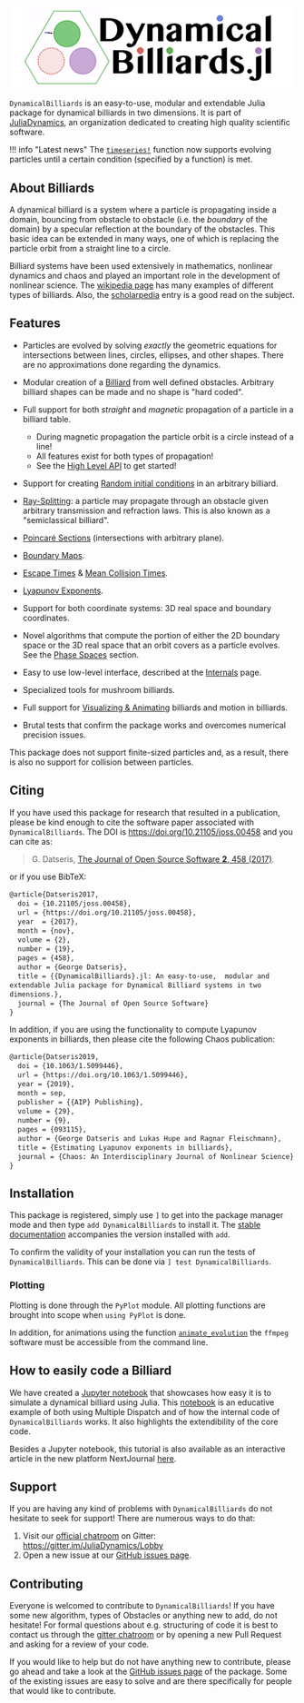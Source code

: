 ![DynamicalBilliards v3.0 Logo: The Julia billiard](https://github.com/JuliaDynamics/JuliaDynamics/blob/master/videos/billiards/DynamicalBilliards_logo_animated.gif?raw=true)

`DynamicalBilliards` is an easy-to-use, modular and extendable Julia package for
dynamical billiards in two dimensions.
It is part of [JuliaDynamics](https://juliadynamics.github.io/JuliaDynamics/), an organization dedicated to creating high quality scientific software.

!!! info "Latest news"
    The [`timeseries!`](@ref) function now supports evolving particles until a certain condition (specified by a function) is met.

## About Billiards

A dynamical billiard is a system where a particle is propagating inside a domain,
bouncing from obstacle to obstacle (i.e. the *boundary* of the domain) by a specular reflection at the boundary of the obstacles. This basic idea can be extended in many ways, one of which is replacing the particle orbit from a straight line to a circle.

Billiard systems have been used extensively in mathematics, nonlinear dynamics and chaos and played an important role in the development of nonlinear science.
The [wikipedia page](https://en.wikipedia.org/wiki/Dynamical_billiards) has many examples of different types of billiards. Also, the [scholarpedia](http://www.scholarpedia.org/article/Dynamical_billiards) entry is a good read on the subject.

## Features

* Particles are evolved by solving *exactly* the geometric equations for intersections between lines, circles, ellipses, and other shapes. There are no approximations done regarding the dynamics.
* Modular creation of a [Billiard](@ref) from well defined obstacles. Arbitrary billiard shapes can be made and no shape is "hard coded".
* Full support for both *straight*  and *magnetic* propagation of a particle in a billiard table.
  * During magnetic propagation the particle orbit is a circle instead of a line!
  * All features exist for both types of propagation!
  * See the [High Level API](@ref) to get started!

* Support for creating [Random initial conditions](@ref) in an arbitrary billiard.
* [Ray-Splitting](@ref): a particle may propagate
  through an obstacle given arbitrary transmission and refraction
  laws. This is also known as a "semiclassical billiard".
* [Poincaré Sections](@ref) (intersections with arbitrary plane).
* [Boundary Maps](@ref).
* [Escape Times](@ref) & [Mean Collision Times](@ref).
* [Lyapunov Exponents](@ref).
* Support for both coordinate systems: 3D real space and boundary coordinates.
* Novel algorithms that compute the portion of either the 2D boundary space or the 3D real space that an orbit covers as a particle evolves. See the [Phase Spaces](@ref) section.
* Easy to use low-level interface, described at the [Internals](@ref) page.
* Specialized tools for mushroom billiards.
* Full support for [Visualizing & Animating](@ref) billiards and motion in billiards.
* Brutal tests that confirm the package works and overcomes numerical precision issues.

This package does not support finite-sized particles and, as a result, there is also no support for collision between particles.

## Citing
If you have used this package for research that resulted in a publication, please be
kind enough to cite the software paper associated with `DynamicalBilliards`.
The DOI is
https://doi.org/10.21105/joss.00458 and you can cite as:

>G. Datseris, [The Journal of Open Source Software **2**, 458
(2017)](https://doi.org/10.21105/joss.00458).

or if you use BibTeX:
```
@article{Datseris2017,
  doi = {10.21105/joss.00458},
  url = {https://doi.org/10.21105/joss.00458},
  year  = {2017},
  month = {nov},
  volume = {2},
  number = {19},
  pages = {458},
  author = {George Datseris},
  title = {{DynamicalBilliards}.jl: An easy-to-use,  modular and extendable Julia package for Dynamical Billiard systems in two dimensions.},
  journal = {The Journal of Open Source Software}
}
```

In addition, if you are using the functionality to compute Lyapunov exponents
in billiards, then please cite the following Chaos publication:
```
@article{Datseris2019,
  doi = {10.1063/1.5099446},
  url = {https://doi.org/10.1063/1.5099446},
  year = {2019},
  month = sep,
  publisher = {{AIP} Publishing},
  volume = {29},
  number = {9},
  pages = {093115},
  author = {George Datseris and Lukas Hupe and Ragnar Fleischmann},
  title = {Estimating Lyapunov exponents in billiards},
  journal = {Chaos: An Interdisciplinary Journal of Nonlinear Science}
}
```



## Installation

This package is registered, simply use `]` to get into the package manager mode and then type `add DynamicalBilliards` to install it.
The [stable documentation](https://juliadynamics.github.io/DynamicalBilliards.jl/stable/) accompanies the version installed with `add`.

To confirm the validity of your installation you can run the tests of `DynamicalBilliards`. This can be done via `] test DynamicalBilliards`.

### Plotting
Plotting is done through the `PyPlot` module. All plotting functions are brought into scope when `using PyPlot` is done.

In addition, for animations using the function [`animate_evolution`](@ref) the
`ffmpeg` software must be accessible from the command line.



## How to easily code a Billiard

We have created a [Jupyter notebook](https://nbviewer.jupyter.org/github/JuliaDynamics/JuliaDynamics/blob/master/tutorials/Billiards%20Example/billiards_example.ipynb) that showcases how easy it is to simulate a dynamical billiard using Julia. This [notebook](https://nbviewer.jupyter.org/github/JuliaDynamics/JuliaDynamics/blob/master/tutorials/Billiards%20Example/billiards_example.ipynb) is an educative example of both using Multiple Dispatch and of how the internal code of `DynamicalBilliards` works. It also highlights the extendibility of the core code.

Besides a Jupyter notebook, this tutorial is also available as an interactive article in the new platform NextJournal [here](https://nextjournal.com/julia/billiard).




## Support
If you are having any kind of problems with `DynamicalBilliards` do not hesitate to seek for support! There are numerous ways to do that:

1. Visit our [official chatroom](https://gitter.im/JuliaDynamics/Lobby) on Gitter: https://gitter.im/JuliaDynamics/Lobby
2. Open a new issue at our [GitHub issues page](https://github.com/JuliaDynamics/DynamicalBilliards.jl/issues).


## Contributing
Everyone is welcomed to contribute to `DynamicalBilliards`! If you have some new
algorithm, types of Obstacles or anything new to add, do not hesitate! For formal
questions about e.g. structuring of code it is best to contact us through the [gitter
chatroom](https://gitter.im/JuliaDynamics/Lobby) or by opening a new Pull Request and asking for a review of your code.

If you would like to help but do not have anything new to contribute, please go ahead
and take a look at the [GitHub issues page](https://github.com/JuliaDynamics/DynamicalBilliards.jl/issues) of the package.
Some of the existing issues are easy to solve and are there specifically for people that would
like to contribute.
